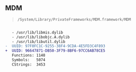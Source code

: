 ## MDM

> `/System/Library/PrivateFrameworks/MDM.framework/MDM`

```diff

   - /usr/lib/libmis.dylib
   - /usr/lib/libobjc.A.dylib
   - /usr/lib/libutil.dylib
-  UUID: 97F0FC1C-9255-38F4-9CDA-4E5FD3C4F893
+  UUID: 96647871-DB50-3F79-8BF6-97CC6AB78CE5
   Functions: 1148
   Symbols:   5074
   CStrings:  3453

```
